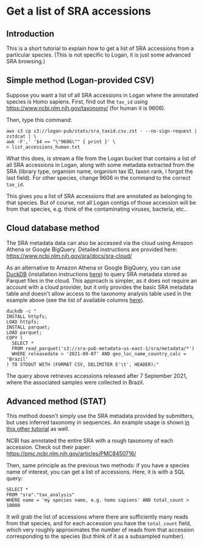 # Get a list of SRA accessions

## Introduction

This is a short tutorial to explain how to get a list of SRA accessions from a particular species. (This is not specific to Logan, it is just some advanced SRA browsing.)

## Simple method (Logan-provided CSV)

Suppose you want a list of all SRA accessions in Logan where the annotated species is Homo sapiens. First, find out the `tax_id` using https://www.ncbi.nlm.nih.gov/taxonomy/ (for human it is 9606).

Then, type this command:

    aws s3 cp s3://logan-pub/stats/sra_taxid.csv.zst - --no-sign-request | zstdcat | \
    awk -F',' '$4 == "\"9606\"" { print }' \
    > list_accessions_human.txt

What this does, is stream a file from the Logan bucket that contains a list of all SRA accessions in Logan, along with some metadata extracted from the SRA (library type, organism name, organism tax ID, taxon rank, I forgot the last field). For other species, change 9606 in the command to the correct `tax_id`.

This gives you a list of SRA accessions that are annotated as belonging to that species. But of course, not all Logan contigs of those accession will be from that species, e.g. think of the contaminating viruses, bacteria, etc..

## Cloud database method 

The SRA metadata data can also be accessed via the cloud using Amazon Athena or Google BigQuery. Detailed instructions are provided here: https://www.ncbi.nlm.nih.gov/sra/docs/sra-cloud/

As an alternative to Amazon Athena or Google BigQuery, you can use [DuckDB](https://duckdb.org/) (installation instructions [here](https://duckdb.org/docs/installation/?version=stable&environment=cli&platform=macos&download_method=direct)) to query SRA metadata stored as Parquet files in the cloud. This approach is simpler, as it does not require an account with a cloud provider, but it only provides the basic SRA metadata table and doesn't allow access to the taxonomy analysis table used in the example above (see the list of available columns [here](https://www.ncbi.nlm.nih.gov/sra/docs/sra-cloud-based-metadata-table/)).

    duckdb -c "
    INSTALL httpfs;
    LOAD httpfs;
    INSTALL parquet;
    LOAD parquet;
    COPY (
      SELECT *
      FROM read_parquet('s3://sra-pub-metadata-us-east-1/sra/metadata/*')
      WHERE releasedate > '2021-09-07' AND geo_loc_name_country_calc = 'Brazil'
    ) TO STDOUT WITH (FORMAT CSV, DELIMITER E'\t', HEADER);"

The query above retrieves accessions released after 7 September 2021, where the associated samples were collected in Brazil.

## Advanced method (STAT)

This method doesn't simply use the SRA metadata provided by submitters, but uses inferred taxonomy in sequences. An example usage is shown [in this other tutorial](https://github.com/IndexThePlanet/Logan/blob/main/Chickens.md#getting-a-list-of-accessions) as well.

NCBI has annotated the entire SRA with a rough taxonomy of each accession. Check out their paper: https://pmc.ncbi.nlm.nih.gov/articles/PMC8450716/

Then, same principle as the previous two methods: if you have a species name of interest, you can get a list of accessions. Here, it is with a SQL query:

    SELECT *
    FROM "sra"."tax_analysis"
    WHERE name = 'my species name, e.g. homo sapiens' AND total_count > 10000

It will grab the list of accessions where there are sufficiently many reads from that species, and for each accession you have the `total_count` field, which very roughly approximates the number of reads from that accession corresponding to the species (but think of it as a subsampled number).
